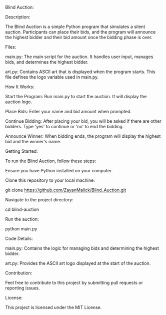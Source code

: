 Blind Auction:

Description:

The Blind Auction is a simple Python program that simulates a silent auction. Participants can place their bids, and the program will announce the highest bidder and their bid amount once the bidding phase is over.

Files:

main.py: The main script for the auction. It handles user input, manages bids, and determines the highest bidder.

art.py: Contains ASCII art that is displayed when the program starts. This file defines the logo variable used in main.py.

How It Works:

Start the Program: Run main.py to start the auction. It will display the auction logo.

Place Bids: Enter your name and bid amount when prompted.

Continue Bidding: After placing your bid, you will be asked if there are other bidders. Type 'yes' to continue or 'no' to end the bidding.

Announce Winner: When bidding ends, the program will display the highest bid and the winner's name.

Getting Started:

To run the Blind Auction, follow these steps:

Ensure you have Python installed on your computer.

Clone this repository to your local machine:

git clone https://github.com/ZayanMalick/Blind_Auction.git

Navigate to the project directory:

cd blind-auction

Run the auction:

python main.py

Code Details:

main.py: Contains the logic for managing bids and determining the highest bidder.

art.py: Provides the ASCII art logo displayed at the start of the auction.

Contribution:

Feel free to contribute to this project by submitting pull requests or reporting issues.

License:

This project is licensed under the MIT License.
